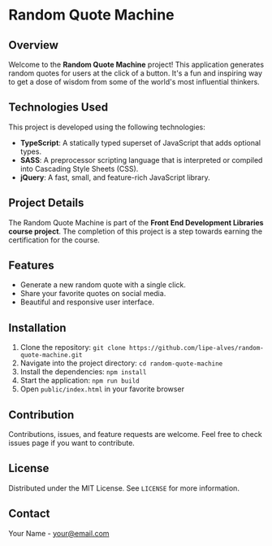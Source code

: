 # Random Quote Machine

## Overview

Welcome to the **Random Quote Machine** project! This application generates random quotes for users at the click of a button. It's a fun and inspiring way to get a dose of wisdom from some of the world's most influential thinkers.

## Technologies Used

This project is developed using the following technologies:

-   **TypeScript**: A statically typed superset of JavaScript that adds optional types.
-   **SASS**: A preprocessor scripting language that is interpreted or compiled into Cascading Style Sheets (CSS).
-   **jQuery**: A fast, small, and feature-rich JavaScript library.

## Project Details

The Random Quote Machine is part of the **Front End Development Libraries course project**. The completion of this project is a step towards earning the certification for the course.

## Features

-   Generate a new random quote with a single click.
-   Share your favorite quotes on social media.
-   Beautiful and responsive user interface.

## Installation

1. Clone the repository: `git clone https://github.com/lipe-alves/random-quote-machine.git`
2. Navigate into the project directory: `cd random-quote-machine`
3. Install the dependencies: `npm install`
4. Start the application: `npm run build`
5. Open `public/index.html` in your favorite browser

## Contribution

Contributions, issues, and feature requests are welcome. Feel free to check issues page if you want to contribute.

## License

Distributed under the MIT License. See `LICENSE` for more information.

## Contact

Your Name - your@email.com
